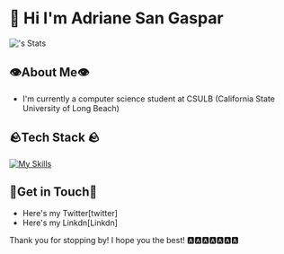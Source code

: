
# 👋 Hi I'm Adriane San Gaspar 

![<Alkon0st>'s Stats](https://github-readme-stats.vercel.app/api?username=Alkon0st&theme=tokyonight&show=reviews,discussions_started,discussions_answered,prs_merged,prs_merged_percentage)


## 👁️About Me👁️
- I'm currently a computer science student at CSULB (California State University of Long Beach)

## 🪨Tech Stack 🪨
[![My Skills](https://skillicons.dev/icons?i=js,html,css,python,c,c#,mongodb,postgresql)](https://skillicons.dev)

## 🎱Get in Touch🎱
- Here's my Twitter[twitter]
- Here's my Linkdn[Linkdn]

Thank you for stopping by! I hope you the best! 🅰️🅰️🅰️🅰️🅰️🅰️🅰️
